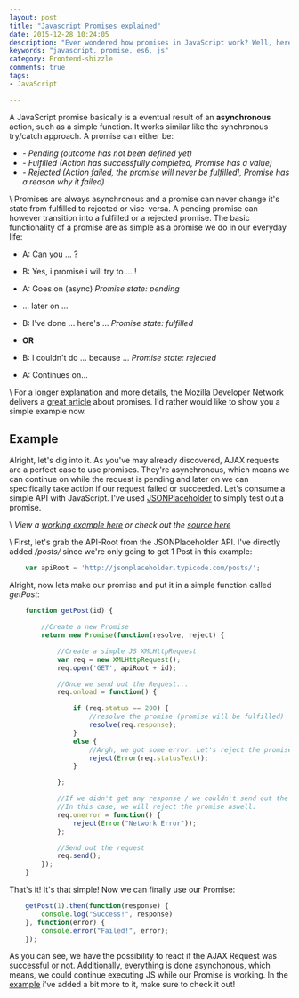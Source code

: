 ```yaml
---
layout: post
title: "Javascript Promises explained"
date: 2015-12-28 10:24:05
description: "Ever wondered how promises in JavaScript work? Well, here's a easy explanation."
keywords: "javascript, promise, es6, js"
category: Frontend-shizzle
comments: true
tags:
- JavaScript

---
```


A JavaScript promise basically is a eventual result of an **asynchronous** action, such as a simple function.
It works similar like the synchronous try/catch approach.
A promise can either be:

- *- Pending (outcome has not been defined yet)*
- *- Fulfilled (Action has successfully completed, Promise has a value)*
- *- Rejected (Action failed, the promise will never be fulfilled!, Promise has a reason why it failed)*
  
\\
Promises are always asynchronous and a promise can never change it's state from fulfilled to rejected or vise-versa.
A pending promise can however transition into a fulfilled or a rejected promise.
The basic functionality of a promise are as simple as a promise we do in our everyday life:

- A: Can you ... ?
- B: Yes, i promise i will try to ... !
- A: Goes on (async)   *Promise state: pending*

- ... later on ...

- B: I've done ... here's ...   *Promise state: fulfilled*
- **OR**
- B: I couldn't do ... because ...   *Promise state: rejected*

- A: Continues on...


\\
For a longer explanation and more details, the Mozilla Developer Network delivers a [great article](https://developer.mozilla.org/en/docs/Web/JavaScript/Reference/Global_Objects/Promise) about promises. I'd rather would like to show you a simple example now.

## Example

Alright, let's dig into it. As you've may already discovered, AJAX requests are a perfect case to use promises.
They're asynchronous, which means we can continue on while the request is pending and later on we can specifically take action if our request failed or succeeded.
Let's consume a simple API with JavaScript. I've used [JSONPlaceholder](http://jsonplaceholder.typicode.com/) to simply test out a promise.

\\
*View a [working example here](/examples/javascript-promise/) or check out the [source here](https://gist.github.com/remoblaser/15ba8ec41c10df996e0d)*

\\
First, let's grab the API-Root from the JSONPlaceholder API. I've directly added */posts/* since we're only going to get 1 Post in this example:
    
~~~javascript
    var apiRoot = 'http://jsonplaceholder.typicode.com/posts/';
~~~

Alright, now lets make our promise and put it in a simple function called *getPost*:

~~~javascript
    function getPost(id) {

        //Create a new Promise
        return new Promise(function(resolve, reject) {

            //Create a simple JS XMLHttpRequest
            var req = new XMLHttpRequest();
            req.open('GET', apiRoot + id);

            //Once we send out the Request...
            req.onload = function() {

                if (req.status == 200) {
                    //resolve the promise (promise will be fulfilled)
                    resolve(req.response);
                }
                else {
                    //Argh, we got some error. Let's reject the promise
                    reject(Error(req.statusText));
                }

            };

            //If we didn't get any response / we couldn't send out the request, we have a network error.
            //In this case, we will reject the promise aswell.
            req.onerror = function() {
                reject(Error("Network Error"));
            }; 

            //Send out the request
            req.send();
        });
    }
~~~

That's it! It's that simple! Now we can finally use our Promise:

~~~javascript
    getPost(1).then(function(response) {
        console.log("Success!", response)
    }, function(error) {
        console.error("Failed!", error);
    });
~~~

As you can see, we have the possibility to react if the AJAX Request was successful or not.
Additionally, everything is done asynchonous, which means, we could continue executing JS while our Promise is working.
In the [example](/examples/javascript-promise/) i've added a bit more to it, make sure to check it out!
